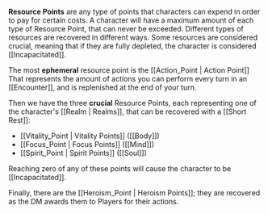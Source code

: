**Resource Points** are any type of points that characters can expend in order to pay for certain costs. A character will have a maximum amount of each type of Resource Point, that can never be exceeded. Different types of resources are recovered in different ways. Some resources are considered crucial, meaning that if they are fully depleted, the character is considered [[Incapacitated]].

The most **ephemeral** resource point is the [[Action_Point | Action Point]] That represents the amount of actions you can perform every turn in an [[Encounter]], and is replenished at the end of your turn.

Then we have the three **crucial** Resource Points, each representing one of the character's [[Realm | Realms]], that can be recovered with a [[Short Rest]]:

* [[Vitality_Point | Vitality Points]] ([[Body]])
* [[Focus_Point | Focus Points]] ([[Mind]])
* [[Spirit_Point | Spirit Points]] ([[Soul]])

Reaching zero of any of these points will cause the character to be [[Incapacitated]].

Finally, there are the [[Heroism_Point | Heroism Points]]; they are recovered as the DM awards them to Players for their actions.
